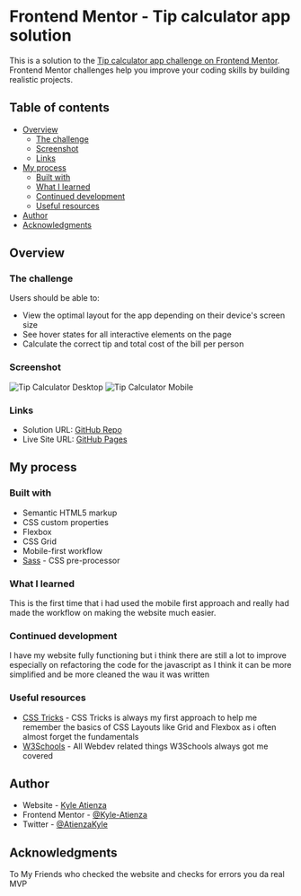 # Frontend Mentor - Tip calculator app solution

This is a solution to the [Tip calculator app challenge on Frontend Mentor](https://www.frontendmentor.io/challenges/tip-calculator-app-ugJNGbJUX). Frontend Mentor challenges help you improve your coding skills by building realistic projects.

## Table of contents

- [Overview](#overview)
  - [The challenge](#the-challenge)
  - [Screenshot](#screenshot)
  - [Links](#links)
- [My process](#my-process)
  - [Built with](#built-with)
  - [What I learned](#what-i-learned)
  - [Continued development](#continued-development)
  - [Useful resources](#useful-resources)
- [Author](#author)
- [Acknowledgments](#acknowledgments)

## Overview

### The challenge

Users should be able to:

- View the optimal layout for the app depending on their device's screen size
- See hover states for all interactive elements on the page
- Calculate the correct tip and total cost of the bill per person

### Screenshot

![Tip Calculator Desktop](https://user-images.githubusercontent.com/60304502/127737365-e16439c9-abf1-464d-a5a4-6e4b77b43dd5.png)
![Tip Calculator Mobile](https://user-images.githubusercontent.com/60304502/127737366-c044a070-d6c5-4096-878f-5330d104fe02.png)


### Links

- Solution URL: [GitHub Repo](https://github.com/Kyle-Atienza/Tip-Calculator)
- Live Site URL: [GitHub Pages](https://kyle-atienza.github.io/Tip-Calculator/)

## My process

### Built with

- Semantic HTML5 markup
- CSS custom properties
- Flexbox
- CSS Grid
- Mobile-first workflow
- [Sass](https://sass-lang.com) - CSS pre-processor

### What I learned

This is the first time that i had used the mobile first approach and really had made the workflow on making the website much easier. 

### Continued development

I have my website fully functioning but i think there are still a lot to improve especially on refactoring the code for the javascript as I think it can be more simplified and be more cleaned the wau it was written

### Useful resources

- [CSS Tricks](https://css-tricks.com) - CSS Tricks is always my first approach to help me remember the basics of CSS Layouts like Grid and Flexbox as i often almost forget the fundamentals 
- [W3Schools](https://www.w3schools.com) - All Webdev related things W3Schools always got me covered

## Author

- Website - [Kyle Atienza](https://kyle-atienza.github.io/Portfolio/)
- Frontend Mentor - [@Kyle-Atienza](https://www.frontendmentor.io/profile/Kyle-Atienza)
- Twitter - [@AtienzaKyle](https://twitter.com/AtienzaKyle)

## Acknowledgments

To My Friends who checked the website and checks for errors you da real MVP
